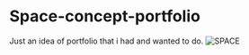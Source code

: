 # Space-concept-portfolio
Just an idea of portfolio that i had and wanted to do.
![SPACE](https://github.com/AntoineTrinite/Space-concept-portfolio/assets/107586911/1feb3509-274e-4c37-88e7-cf403c9409c5)
